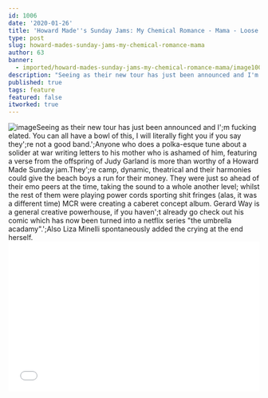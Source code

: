 ```yaml
---
id: 1006
date: '2020-01-26'
title: 'Howard Made''s Sunday Jams: My Chemical Romance - Mama - Loose Lips'
type: post
slug: howard-mades-sunday-jams-my-chemical-romance-mama
author: 63
banner:
  - imported/howard-mades-sunday-jams-my-chemical-romance-mama/image1006.jpeg
description: "Seeing as their new tour has just been announced and I'm fucking elated. You can all have a bowl of this, I will literally fight you if you say they're not a good band.\_ Anyone who does a polka-esque tune about a solider at war writing letters to his mother who is ashamed of him, [...]Read More..."
published: true
tags: feature
featured: false
itworked: true
---
```

![image](../imported/howard-mades-sunday-jams-my-chemical-romance-mama/image1006.jpeg)Seeing as their new tour has just been announced and I';m fucking elated. You can all have a bowl of this, I will literally fight you if you say they';re not a good band.';Anyone who does a polka-esque tune about a solider at war writing letters to his mother who is ashamed of him, featuring a verse from the offspring of Judy Garland is more than worthy of a Howard Made Sunday jam.They';re camp, dynamic, theatrical and their harmonies could give the beach boys a run for their money. They were just so ahead of their emo peers at the time, taking the sound to a whole another level; whilst the rest of them were playing power cords sporting shit fringes (alas, it was a different time) MCR were creating a caberet concept album. Gerard Way is a general creative powerhouse, if you haven';t already go check out his comic which has now been turned into a netflix series "the umbrella acadamy".';Also Liza Minelli spontaneously added the crying at the end herself.<iframe width='100%' height='300' scrolling='no' frameborder='no' allow='autoplay' src='//www.youtube.com/embed/GEvLye15sq0?wmode=opaque'></iframe>